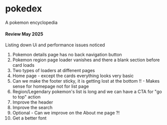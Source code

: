 # pokedex
A pokemon encyclopedia

#### Review May 2025

Listing down Ui and performance issues noticed  

1. Pokemon details page has no back navigation button
2. Pokemon region page loader vanishes and there a blank section before card loads
3. Two types of loaders at diffenent pages
4. Home page - except the cards everything looks very basic
5. Can we make the footer sticky, it is getting lost at the bottom !! - Makes sense for homepage not for list page
6. Region/Legendary pokemon's list is long and we can have a CTA for "go to top" action
7. Improve the header 
8. Improve the search
9. Optional - Can we improve on the About me page ?!
10. Get a better font

